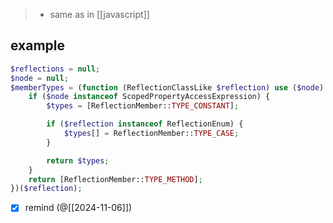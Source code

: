 > - same as in [[javascript]]

## example

```php
$reflections = null;
$node = null;
$memberTypes = (function (ReflectionClassLike $reflection) use ($node) {
	if ($node instanceof ScopedPropertyAccessExpression) {
		$types = [ReflectionMember::TYPE_CONSTANT];

		if ($reflection instanceof ReflectionEnum) {
			$types[] = ReflectionMember::TYPE_CASE;
		}

		return $types;
	}
	return [ReflectionMember::TYPE_METHOD];
})($reflection);
```

- [x] remind (@[[2024-11-06]])
